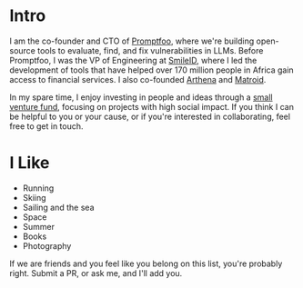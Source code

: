 # Intro

I am the co-founder and CTO of [Promptfoo](https://promptfoo.dev), where we're building open-source tools to evaluate, find, and fix vulnerabilities in LLMs. Before Promptfoo, I was the VP of Engineering at [SmileID](https://www.usesmileid.com), where I led the development of tools that have helped over 170 million people in Africa gain access to financial services. I also co-founded [Arthena](https://arthena.com) and [Matroid](https://matroid.com).

In my spare time, I enjoy investing in people and ideas through a [small venture fund](https://skepticalinvestments.biz), focusing on projects with high social impact. If you think I can be helpful to you or your cause, or if you're interested in collaborating, feel free to get in touch.

# I Like

- Running
- Skiing
- Sailing and the sea
- Space
- Summer
- Books
- Photography

If we are friends and you feel like you belong on this list, you're probably right. Submit a PR, or ask me, and I'll add you.

